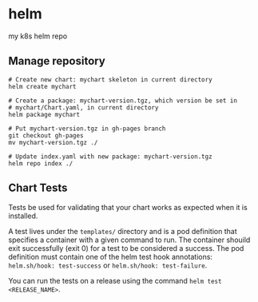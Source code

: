 # helm
my k8s helm repo

## Manage repository
```shell
# Create new chart: mychart skeleton in current directory
helm create mychart

# Create a package: mychart-version.tgz, which version be set in
# mychart/Chart.yaml, in current directory
helm package mychart

# Put mychart-version.tgz in gh-pages branch
git checkout gh-pages
mv mychart-version.tgz ./

# Update index.yaml with new package: mychart-version.tgz
helm repo index ./
```

## Chart Tests
Tests be used for validating that your chart works as expected when it is installed.

A test lives under the `templates/` directory and is a pod definition that specifies a container with a given command to run.
The container shouild exit successfully (exit 0) for a test to be considered a success.
The pod definition must contain one of the helm test hook annotations: `helm.sh/hook: test-success` or `helm.sh/hook: test-failure`.

You can run the tests on a release using the command `helm test <RELEASE_NAME>`.
